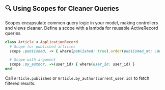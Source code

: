 ## 🔍 Using Scopes for Cleaner Queries

Scopes encapsulate common query logic in your model, making controllers and views cleaner. Define a scope with a lambda for reusable ActiveRecord queries.

```ruby
class Article < ApplicationRecord
  # Scope for published articles
  scope :published, -> { where(published: true).order(published_at: :desc) }

  # Scope with argument
  scope :by_author, ->(user_id) { where(user_id: user_id) }
end
```

Call `Article.published` or `Article.by_author(current_user.id)` to fetch filtered results.